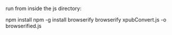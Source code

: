run from inside the js directory:

npm install
npm -g install browserify
browserify xpubConvert.js -o browserified.js
